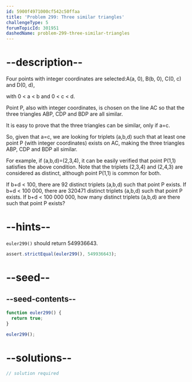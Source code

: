 ```yaml
---
id: 5900f4971000cf542c50ffaa
title: 'Problem 299: Three similar triangles'
challengeType: 5
forumTopicId: 301951
dashedName: problem-299-three-similar-triangles
---
```


# --description--

Four points with integer coordinates are selected:A(a, 0), B(b, 0), C(0, c) and D(0, d),

with 0 &lt; a &lt; b and 0 &lt; c &lt; d.

Point P, also with integer coordinates, is chosen on the line AC so that the three triangles ABP, CDP and BDP are all similar.

It is easy to prove that the three triangles can be similar, only if a=c.

So, given that a=c, we are looking for triplets (a,b,d) such that at least one point P (with integer coordinates) exists on AC, making the three triangles ABP, CDP and BDP all similar.

For example, if (a,b,d)=(2,3,4), it can be easily verified that point P(1,1) satisfies the above condition. Note that the triplets (2,3,4) and (2,4,3) are considered as distinct, although point P(1,1) is common for both.

If b+d &lt; 100, there are 92 distinct triplets (a,b,d) such that point P exists. If b+d &lt; 100 000, there are 320471 distinct triplets (a,b,d) such that point P exists. If b+d &lt; 100 000 000, how many distinct triplets (a,b,d) are there such that point P exists?

# --hints--

`euler299()` should return 549936643.

```js
assert.strictEqual(euler299(), 549936643);
```

# --seed--

## --seed-contents--

```js
function euler299() {
  return true;
}

euler299();
```

# --solutions--

```js
// solution required
```
